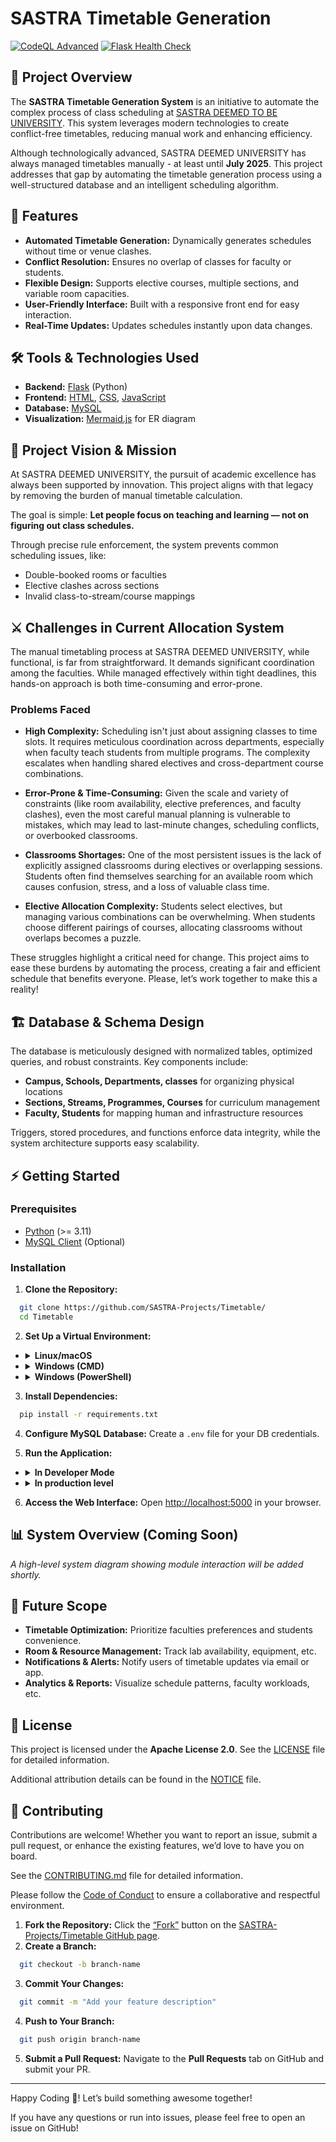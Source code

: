 # SASTRA Timetable Generation
[![CodeQL Advanced](https://github.com/SASTRA-Projects/Timetable/actions/workflows/codeql.yml/badge.svg)](https://github.com/SASTRA-Projects/Timetable/actions/workflows/codeql.yml)
[![Flask Health Check](https://github.com/SASTRA-Projects/Timetable/actions/workflows/test-app.yml/badge.svg)](https://github.com/SASTRA-Projects/Timetable/actions/workflows/test-app.yml)
## 📘 Project Overview

The **SASTRA Timetable Generation System** is an initiative to automate the complex process of class scheduling at [SASTRA DEEMED TO BE UNIVERSITY](https://www.sastra.edu). This system leverages modern technologies to create conflict-free timetables, reducing manual work and enhancing efficiency.

Although technologically advanced, SASTRA DEEMED UNIVERSITY has always managed timetables manually - at least until **July 2025**. This project addresses that gap by automating the timetable generation process using a well-structured database and an intelligent scheduling algorithm.


## 🚀 Features

- **Automated Timetable Generation:** Dynamically generates schedules without time or venue clashes.
- **Conflict Resolution:** Ensures no overlap of classes for faculty or students.
- **Flexible Design:** Supports elective courses, multiple sections, and variable room capacities.
- **User-Friendly Interface:** Built with a responsive front end for easy interaction.
- **Real-Time Updates:** Updates schedules instantly upon data changes.


## 🛠️ Tools & Technologies Used

- **Backend:** [Flask](https://flask.palletsprojects.com/en/stable/) (Python)
- **Frontend:** [HTML](https://html.com/), [CSS](https://css3.com/), [JavaScript](https://www.javascript.com/)
- **Database:** [MySQL](https://www.mysql.com/)
- **Visualization:** [Mermaid.js](https://mermaid-js.github.io/) for ER diagram


## 🎯 Project Vision & Mission

At SASTRA DEEMED UNIVERSITY, the pursuit of academic excellence has always been supported by innovation. This project aligns with that legacy by removing the burden of manual timetable calculation.

The goal is simple: **Let people focus on teaching and learning — not on figuring out class schedules.**

Through precise rule enforcement, the system prevents common scheduling issues, like:

- Double-booked rooms or faculties
- Elective clashes across sections
- Invalid class-to-stream/course mappings

## ⚔️ Challenges in Current Allocation System

The manual timetabling process at SASTRA DEEMED UNIVERSITY, while functional, is far from straightforward. It demands significant coordination among the faculties. While managed effectively within tight deadlines, this hands-on approach is both time-consuming and error-prone.

### Problems Faced

- **High Complexity:** Scheduling isn't just about assigning classes to time slots. It requires meticulous coordination across departments, especially when faculty teach students from multiple programs. The complexity escalates when handling shared electives and cross-department course combinations.

- **Error-Prone & Time-Consuming:** Given the scale and variety of constraints (like room availability, elective preferences, and faculty clashes), even the most careful manual planning is vulnerable to mistakes, which may lead to last-minute changes, scheduling conflicts, or overbooked classrooms.

- **Classrooms Shortages:** One of the most persistent issues is the lack of explicitly assigned classrooms during electives or overlapping sessions. Students often find themselves searching for an available room which causes confusion, stress, and a loss of valuable class time.

- **Elective Allocation Complexity:**
Students select electives, but managing various combinations can be overwhelming. When students choose different pairings of courses, allocating classrooms without overlaps becomes a puzzle.

These struggles highlight a critical need for change. This project aims to ease these burdens by automating the process, creating a fair and efficient schedule that benefits everyone. Please, let’s work together to make this a reality!

## 🏗️ Database & Schema Design

The database is meticulously designed with normalized tables, optimized queries, and robust constraints. Key components include:

- **Campus, Schools, Departments, classes** for organizing physical locations
- **Sections, Streams, Programmes, Courses** for curriculum management
- **Faculty, Students** for mapping human and infrastructure resources

Triggers, stored procedures, and functions enforce data integrity, while the system architecture supports easy scalability.


## ⚡ Getting Started

### Prerequisites

- [Python](https://www.python.org/downloads/) (>= 3.11)
- [MySQL Client](https://dev.mysql.com/downloads/) (Optional)

### Installation

1. **Clone the Repository:**
```sh
  git clone https://github.com/SASTRA-Projects/Timetable/
  cd Timetable
```

2. **Set Up a Virtual Environment:**

- <details>
    <summary><strong>Linux/macOS</strong></summary>

    ```sh
    python3 -m venv venv
    source venv/bin/activate
    ```
  </details>

- <details>
    <summary><strong>Windows (CMD)</strong></summary>

    ```sh
      python -m venv venv
      venv\Scripts\activate
    ```
  </details>

- <details>
    <summary><strong>Windows (PowerShell)</strong></summary>

    ```sh
      python -m venv venv
      .\venv\Scripts\Activate.ps1
    ```
  </details>

3. **Install Dependencies:**
```sh
  pip install -r requirements.txt
```

4. **Configure MySQL Database:**
Create a `.env` file for your DB credentials.

5. **Run the Application:**

- <details>
    <summary><strong>In Developer Mode</strong></summary>

    ```sh
      python app.py
    ```
  </details>

- <details>
    <summary><strong>In production level</strong></summary>

    - **Windows:**
    ```sh
      waitress-serve --host=localhost --port=5000 app:app
    ```

    - **Linux/macOS:**
    ```sh
      gunicorn app:app --bind 0.0.0.0:5000
    ```
</details>

6. **Access the Web Interface:**
Open [http://localhost:5000](http://localhost:5000) in your browser.

## 📊 System Overview (Coming Soon)
*A high-level system diagram showing module interaction will be added shortly.*

## 🧠 Future Scope

- **Timetable Optimization:** Prioritize faculties preferences and students convenience.
- **Room & Resource Management:** Track lab availability, equipment, etc.
- **Notifications & Alerts:** Notify users of timetable updates via email or app.
- **Analytics & Reports:** Visualize schedule patterns, faculty workloads, etc.


## 📜 License

This project is licensed under the **Apache License 2.0**. See the [LICENSE](LICENSE) file for detailed information.

Additional attribution details can be found in the [NOTICE](NOTICE) file.


## 🤝 Contributing

Contributions are welcome! Whether you want to report an issue, submit a pull request, or enhance the existing features, we’d love to have you on board.

See the [CONTRIBUTING.md](CONTRIBUTING.md) file for detailed information.

Please follow the [Code of Conduct](CODE_OF_CONDUCT.md) to ensure a collaborative and respectful environment.

1. **Fork the Repository:** Click the [“Fork”](https://github.com/SASTRA-Projects/Timetable/fork) button on the [SASTRA-Projects/Timetable GitHub page](https://github.com/SASTRA-Projects/Timetable).
2. **Create a Branch:**
```sh
  git checkout -b branch-name
```
3. **Commit Your Changes:**
```sh
  git commit -m "Add your feature description"
```
4. **Push to Your Branch:**
```sh
  git push origin branch-name
```
5. **Submit a Pull Request:** Navigate to the **Pull Requests** tab on GitHub and submit your PR.

---

Happy Coding 🚀! Let’s build something awesome together!

If you have any questions or run into issues, please feel free to open an issue on GitHub!

